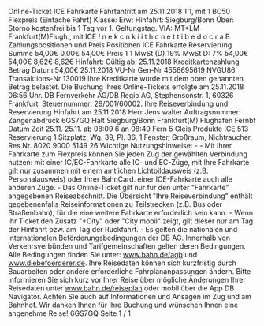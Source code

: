 Online-Ticket ICE Fahrkarte Fahrtantritt am 25.11.2018 1 1, mit 1 BC50 Flexpreis (Einfache Fahrt) Klasse: Erw: Hinfahrt: Siegburg/Bonn Über: Storno kostenfrei bis 1 Tag vor 1. Geltungstag. VIA: MT*LM Frankfurt(M)Flugh., mit ICE ! n e k c n k i i t h c n e t t i b e d o c r a B Zahlungspositionen und Preis Positionen ICE Fahrkarte Reservierung Summe 54,00€ 0,00€ 54,00€ Preis 1 1 MwSt (D) 19% MwSt D: 7% 54,00€ 54,00€ 8,62€ 8,62€ Hinfahrt: Gültig ab: 25.11.2018 Kreditkartenzahlung Betrag Datum 54,00€ 25.11.2018 VU-Nr Gen-Nr 4556695619 NVGU86 Transaktions-Nr 130019 Ihre Kreditkarte wurde mit dem oben genannten Betrag belastet. Die Buchung Ihres Online-Tickets erfolgte am 25.11.2018 06:56 Uhr. DB Fernverkehr AG/DB Regio AG, Stephensonstr. 1, 60326 Frankfurt, Steuernummer: 29/001/60002. Ihre Reiseverbindung und Reservierung Hinfahrt am 25.11.2018 Herr Jens walter Auftragsnummer: Zangenabdruck 6GS7GQ Halt Siegburg/Bonn Frankfurt(M) Flughafen Fernbf Datum Zeit 25.11. 25.11. ab 08:09 6 an 08:49 Fern 5 Gleis Produkte ICE 513 Reservierung 1 Sitzplatz, Wg. 39, Pl. 36, 1 Fenster, Großraum, Nichtraucher, Res.Nr. 8020 9000 5149 26 Wichtige Nutzungshinweise: - - Mit Ihrer Fahrkarte zum Flexpreis können Sie jeden Zug der gewählten Verbindung nutzen: mit einer IC/EC-Fahrkarte alle IC- und EC-Züge, mit Ihre Fahrkarte gilt nur zusammen mit einem amtlichen Lichtbildausweis (z.B. Personalausweis) oder Ihrer BahnCard. einer ICE-Fahrkarte auch alle anderen Züge. - Das Online-Ticket gilt nur für den unter "Fahrkarte" angegebenen Reiseabschnitt. Die Übersicht "Ihre Reiseverbindung" enthält gegebenenfalls Reiseinformationen zu Teilstrecken (z.B. Bus oder Straßenbahn), für die eine weitere Fahrkarte erforderlich sein kann. - Wenn Ihr Ticket den Zusatz "+City" oder "City mobil" zeigt, gilt dieser nur am Tag der Hinfahrt bzw. am Tag der Rückfahrt. - Es gelten die nationalen und internationalen Beförderungsbedingungen der DB AG. Innerhalb von Verkehrsverbünden und Tarifgemeinschaften gelten deren Bedingungen. Alle Bedingungen finden Sie unter: www.bahn.de/agb und www.diebefoerderer.de. Ihre Reisedaten können sich kurzfristig durch Bauarbeiten oder andere erforderliche Fahrplananpassungen ändern. Bitte informieren Sie sich kurz vor Ihrer Reise über mögliche Änderungen Ihrer Reisedaten unter www.bahn.de/reiseplan oder mobil über die App DB Navigator. Achten Sie auch auf Informationen und Ansagen im Zug und am Bahnhof. Wir danken Ihnen für Ihre Buchung und wünschen Ihnen eine angenehme Reise! 6GS7GQ Seite 1 / 1